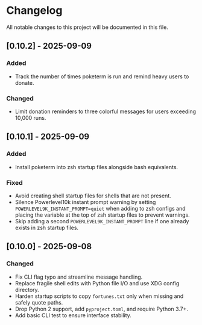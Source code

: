# Changelog

All notable changes to this project will be documented in this file.

## [0.10.2] - 2025-09-09
### Added
- Track the number of times poketerm is run and remind heavy users to donate.
### Changed
- Limit donation reminders to three colorful messages for users exceeding 10,000 runs.

## [0.10.1] - 2025-09-09
### Added
- Install poketerm into zsh startup files alongside bash equivalents.
### Fixed
- Avoid creating shell startup files for shells that are not present.
- Silence Powerlevel10k instant prompt warning by setting
  `POWERLEVEL9K_INSTANT_PROMPT=quiet` when adding to zsh configs and
  placing the variable at the top of zsh startup files to prevent
  warnings.
- Skip adding a second `POWERLEVEL9K_INSTANT_PROMPT` line if one already
  exists in zsh startup files.

## [0.10.0] - 2025-09-08
### Changed
- Fix CLI flag typo and streamline message handling.
- Replace fragile shell edits with Python file I/O and use XDG config directory.
- Harden startup scripts to copy `fortunes.txt` only when missing and safely quote paths.
- Drop Python 2 support, add `pyproject.toml`, and require Python 3.7+.
- Add basic CLI test to ensure interface stability.

